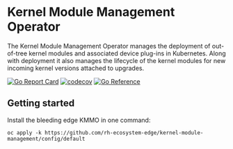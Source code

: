 # Kernel Module Management Operator

The Kernel Module Management Operator manages the deployment of out-of-tree kernel modules and
associated device plug-ins in Kubernetes. Along with deployment it also manages the lifecycle of
the kernel modules for new incoming kernel versions attached to upgrades.

[![Go Report Card](https://goreportcard.com/badge/github.com/rh-ecosystem-edge/kernel-module-management)](https://goreportcard.com/report/github.com/rh-ecosystem-edge/kernel-module-management)
[![codecov](https://codecov.io/gh/rh-ecosystem-edge/kernel-module-management/branch/main/graph/badge.svg?token=OMIRXMN03W)](https://codecov.io/gh/rh-ecosystem-edge/kernel-module-management)
[![Go Reference](https://pkg.go.dev/badge/github.com/rh-ecosystem-edge/kernel-module-management.svg)](https://pkg.go.dev/github.com/rh-ecosystem-edge/kernel-module-management)

## Getting started
Install the bleeding edge KMMO in one command:
```shell
oc apply -k https://github.com/rh-ecosystem-edge/kernel-module-management/config/default
```
